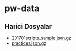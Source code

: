 # pw-data


<!--HariciDosyalar-->

## Harici Dosyalar

- [201701scripts_sample.json.gz](./201701scripts_sample.json.gz)
- [practices.json.gz](./practices.json.gz)


<!--HariciDosyalar-->


